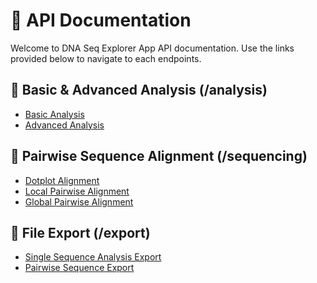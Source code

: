 # 🚥 API Documentation

Welcome to DNA Seq Explorer App API documentation. Use the links provided below to navigate to each endpoints.

## 🦠 Basic & Advanced Analysis (/analysis)

- [Basic Analysis]()
- [Advanced Analysis]()

## 🧬 Pairwise Sequence Alignment (/sequencing)

- [Dotplot Alignment]()
- [Local Pairwise Alignment]()
- [Global Pairwise Alignment]()

## 📰 File Export (/export)

- [Single Sequence Analysis Export]()
- [Pairwise Sequence Export]()